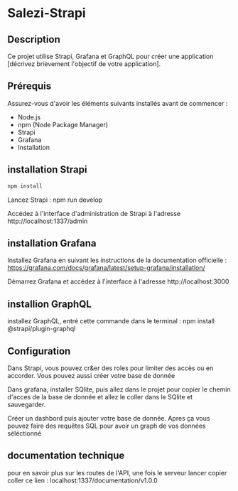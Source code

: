 # Salezi-Strapi



## Description

Ce projet utilise Strapi, Grafana et GraphQL pour créer une application [décrivez brièvement l'objectif de votre application].



## Prérequis

Assurez-vous d'avoir les éléments suivants installés avant de commencer :

- Node.js
- npm (Node Package Manager)
- Strapi
- Grafana
- Installation



## installation Strapi

```sh
npm install
```

Lancez Strapi : npm run develop 

Accédez à l'interface d'administration de Strapi à l'adresse http://localhost:1337/admin



## installation Grafana

Installez Grafana en suivant les instructions de la documentation officielle : https://grafana.com/docs/grafana/latest/setup-grafana/installation/

Démarrez Grafana et accédez à l'interface à l'adresse http://localhost:3000



## installion GraphQL

installez GraphQL, entré cette commande dans le terminal : npm install @strapi/plugin-graphql    



## Configuration

Dans Strapi, vous pouvez cr&er des roles pour limiter des accès ou en accorder. Vous pouvez aussi créer votre base de donnée



Dans grafana, installer SQlite, puis allez dans le projet pour copier le chemin d'acces de la base de donnée et allez le coller dans le SQlite et sauvegarder.


Créer un dashbord puis ajouter votre base de donnée. Apres ça vous pouvez faire des requêtes SQL pour avoir un graph de vos données séléctionné


## documentation technique

pour en savoir plus sur les routes de l'API, une fois le  serveur lancer copier coller ce lien : localhost:1337/documentation/v1.0.0

